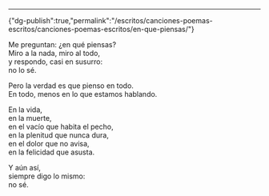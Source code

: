 ---
{"dg-publish":true,"permalink":"/escritos/canciones-poemas-escritos/canciones-poemas-escritos/en-que-piensas/"}

 

Me preguntan: ¿en qué piensas?  
Miro a la nada, miro al todo,  
y respondo, casi en susurro:  
no lo sé.

Pero la verdad es que pienso en todo.  
En todo, menos en lo que estamos hablando.

En la vida,  
en la muerte,  
en el vacío que habita el pecho,  
en la plenitud que nunca dura,  
en el dolor que no avisa,  
en la felicidad que asusta.

Y aún así,  
siempre digo lo mismo:  
no sé.
